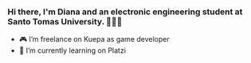 ### Hi there, I'm Diana and an electronic engineering student at Santo Tomas University. 👩🏻‍💻

- 🎮 I’m freelance on Kuepa as game developer
- 💚 I’m currently learning on Platzi



